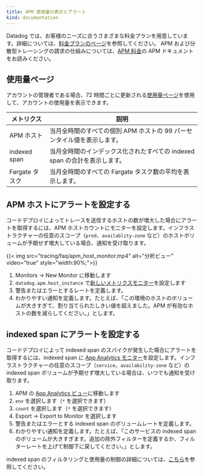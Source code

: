 ```yaml
---
title: APM 使用量の表示とアラート
kind: documentation
---
```

Datadog では、お客様のニーズに合うさまざまな料金プランを用意しています。詳細については、[料金プランのページ][1]を参照してください。
APM および分散型トレーシングの請求の仕組みについては、[APM 料金][2]の APM ドキュメントをお読みください。

## 使用量ページ

アカウントの管理者である場合、72 時間ごとに更新される[使用量ページ][3]を使用して、アカウントの使用量を表示できます。

| メトリクス         | 説明                                                                              |
|----------------|------------------------------------------------------------------------------------------|
| APM ホスト      | 当月全時間のすべての個別 APM ホストの 99 パーセンタイル値を表示します。 |
| indexed span | 当月全時間のインデックス化されたすべての indexed span の合計を表示します。         |
| Fargate タスク  | 当月全時間のすべての Fargate タスク数の平均を表示します。              |

## APM ホストにアラートを設定する

コードデプロイによってトレースを送信するホストの数が増大した場合にアラートを取得するには、APM ホストカウントにモニターを設定します。インフラストラクチャーの任意のスコープ（`prod`、`availablity-zone` など）のホストボリュームが予期せず増大している場合、通知を受け取ります。

{{< img src="tracing/faq/apm_host_monitor.mp4" alt="分析ビュー" video="true"  style="width:90%;">}}

1. Monitors -> New Monitor に移動します
2. `datadog.apm.host_instance` で[新しいメトリクスモニター][4]を設定します
3. 警告またはエラーとするレートを定義します。
4. わかりやすい通知を定義します。たとえば、「この環境のホストのボリュームが大きすぎて、割り当てられたしきい値を超えました。APM が有効なホストの数を減らしてください。」とします。

## indexed span にアラートを設定する

コードデプロイによって indexed span のスパイクが発生した場合にアラートを取得するには、indexed span に [App Analytics モニター][5]を設定します。インフラストラクチャーの任意のスコープ（`service`、`availability-zone` など）の indexed span ボリュームが予期せず増大している場合は、いつでも通知を受け取ります。

1. APM の [App Analytics ビュー][6]に移動します
2. `env` を選択します（`*` を選択できます）
3. `count` を選択します（`*` を選択できます）
4. Export -> Export to Monitor を選択します
5. 警告またはエラーとする indexed span のボリュームレートを定義します。
6. わかりやすい通知を定義します。たとえば、「このサービスの indexed span のボリュームが大きすぎます。追加の除外フィルターを定義するか、フィルターレートを上げて制御下に戻してください。」とします。

indexed span のフィルタリングと使用量の制御の詳細については、[こちら][7]を参照してください。

[1]: https://www.datadoghq.com/pricing
[2]: /ja/account_management/billing/apm_distributed_tracing/
[3]: https://app.datadoghq.com/account/usage
[4]: https://app.datadoghq.com/monitors#create/metric
[5]: /ja/monitors/monitor_types/apm/?tab=traceanalytics#monitor-creation
[6]: https://app.datadoghq.com/apm/search/analytics
[7]: /ja/account_management/billing/usage_control_apm/
